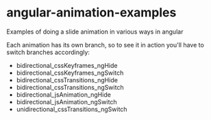 angular-animation-examples
==========================

Examples of doing a slide animation in various ways in angular

Each animation has its own branch, so to see it in action you'll have to switch branches accordingly:

* bidirectional_cssKeyframes_ngHide
* bidirectional_cssKeyframes_ngSwitch
* bidirectional_cssTransitions_ngHide
* bidirectional_cssTransitions_ngSwitch
* bidirectional_jsAnimation_ngHide
* bidirectional_jsAnimation_ngSwitch
* unidirectional_cssTransitions_ngSwitch

